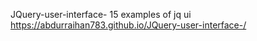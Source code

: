 JQuery-user-interface-
15 examples of jq ui
 https://abdurraihan783.github.io/JQuery-user-interface-/
